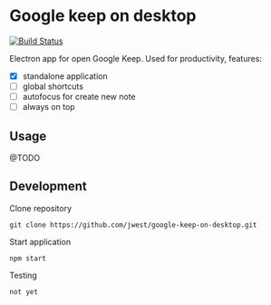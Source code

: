 # Google keep on desktop

[![Build Status](https://travis-ci.com/jwest/google-keep-on-desktop.svg?branch=master)](https://travis-ci.com/jwest/google-keep-on-desktop)

Electron app for open Google Keep. Used for productivity, features:

 - [X] standalone application
 - [ ] global shortcuts
 - [ ] autofocus for create new note
 - [ ] always on top

## Usage

@TODO

## Development

Clone repository

```
git clone https://github.com/jwest/google-keep-on-desktop.git
```

Start application

```
npm start
```

Testing

```
not yet
```

